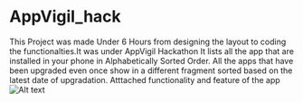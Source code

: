 # AppVigil_hack
This Project was made Under 6 Hours from designing the layout to coding the functionalties.It was under AppVigil Hackathon
It lists all the app that are installed in your phone in Alphabetically Sorted Order.
All the apps that have been upgraded even once show in a different fragment sorted based on the latest date of upgradation. 
Atttached functionality and feature of the app
![Alt text](ezgif.com-optimize.gif?raw=true "App Vigil Hack")
